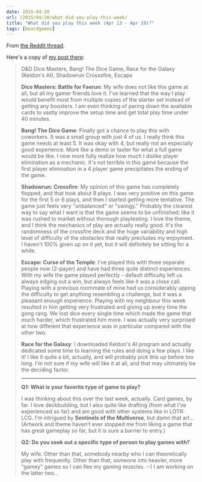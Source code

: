 ```yaml
---
date: 2015-04-20
url: /2015/04/20/what-did-you-play-this-week/
title: "What did you play this week (Apr 13 - Apr 19)?"
tags: [boardgames]
---
```


From <a href="https://www.reddit.com/r/boardgames/comments/338aos/what_did_you_play_this_week_apt_13_apr_19/">the Reddit thread</a>.

Here's a copy of <a href="https://www.reddit.com/r/boardgames/comments/338aos/what_did_you_play_this_week_apt_13_apr_19/cqimwpz">my post there</a>:
<blockquote>
<div class="usertext-body may-blank-within md-container">
<div class="md">

D&amp;D Dice Masters, Bang! The Dice Game, Race for the Galaxy (Keldon's AI), Shadowrun Crosssfire, Escape

<strong>Dice Masters: Battle for Faerun</strong>: My wife does not like this game at all, but all my gamer friends love it. I've learned that the way I play would benefit most from multiple copies of the starter set instead of getting any boosters. I am even thinking of paring down the available cards to vastly improve the setup time and get total play time under 40 minutes.

<strong>Bang! The Dice Game</strong>: Finally got a chance to play this with coworkers. It was a small group with just 4 of us. I really think this game needs at least 5. It was okay with 4, but really not an especially good experience. More like a demo or taster for what a full game would be like. I now more fully realize how much I dislike player elimination as a mechanic. It's not terrible in this game because the first player elimination in a 4 player game precipitates the ending of the game.

<strong>Shadowrun: Crossfire</strong>: My opinion of this game has completely flopped, and that took about 8 plays. I was very positive on this game for the first 5 or 6 plays, and then I started getting more tentative. The game just feels very "unbalanced" or "swingy." Probably the clearest way to say what I want is that the game seems to be unfinished; like it was rushed to market without thorough playtesting. I love the theme, and I think the mechanics of play are actually really good. It's the randomness of the crossfire deck and the huge variability and high level of difficulty of the obstacles that really precludes my enjoyment. I haven't 100% given up on it yet, but it will definitely be sitting for a while.

<strong>Escape: Curse of the Temple</strong>: I've played this with three separate people now (2-payer) and have had three quite distinct experiences. With my wife the game played perfectly - default difficulty left us always edging out a win, but always feels like it was a close call. Playing with a previous roommate of mine had us considerably upping the difficulty to get anything resembling a challenge, but it was a pleasant enough experience. Playing with my neighbour this week resulted in him getting very frustrated and giving up every time the gong rang. We lost dice every single time which made the game that much harder, which frustrated him more. I was actually very surprised at how different that experience was in particular compared with the other two.

<strong>Race for the Galaxy</strong>: I downloaded Keldon's AI program and actually dedicated some time to learning the rules and doing a few plays. I like it! I like it quite a bit, actually, and will probably pick this up before too long. I'm not sure if my wife will like it at all, and that may ultimately be the deciding factor.

<hr />

<strong>Q1: What is your favorite type of game to play?</strong>

I was thinking about this over the last week, actually. Card games, by far. I love deckbuilding, but I also quite like drafting (from what I've experienced so far) and am good with other systems like in LOTR: LCG. I'm intrigued by <strong>Sentinels of the Multiverse</strong>, but damn that art... (Artwork and theme haven't ever stopped me from liking a game that has great gameplay so far, but it is sure a barrier to entry.)

<strong>Q2: Do you seek out a specific type of person to play games with?</strong>

My wife. Other than that, somebody nearby who I can theoretically play with frequently. Other than that, someone into heavier, more "gamey" games so I can flex my gaming muscles. :-) I am working on the latter two...

</div>
</div></blockquote>